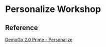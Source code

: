 # Personalize Workshop

## Reference 

[DemoGo 2.0 Prime - Personalize](https://catalog.us-east-1.prod.workshops.aws/workshops/ed82a5d4-6630-41f0-a6a1-9345898fa6ec/ko-KR)
